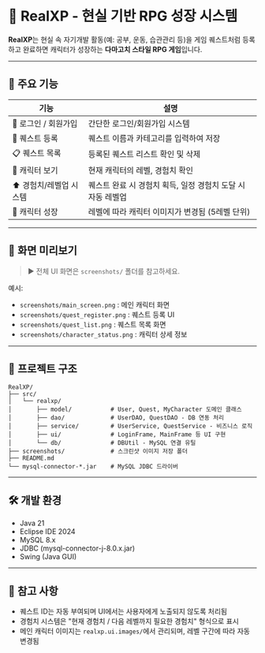 # 🐉 RealXP - 현실 기반 RPG 성장 시스템

**RealXP**는 현실 속 자기개발 활동(예: 공부, 운동, 습관관리 등)을 게임 퀘스트처럼 등록하고 완료하면 캐릭터가 성장하는 **다마고치 스타일 RPG 게임**입니다.

---

## 🚀 주요 기능

| 기능 | 설명 |
|------|------|
| 🔐 로그인 / 회원가입 | 간단한 로그인/회원가입 시스템 |
| 📝 퀘스트 등록 | 퀘스트 이름과 카테고리를 입력하여 저장 |
| 📋 퀘스트 목록 | 등록된 퀘스트 리스트 확인 및 삭제 |
| 🐉 캐릭터 보기 | 현재 캐릭터의 레벨, 경험치 확인 |
| ⬆️ 경험치/레벨업 시스템 | 퀘스트 완료 시 경험치 획득, 일정 경험치 도달 시 자동 레벨업 |
| 🎨 캐릭터 성장 | 레벨에 따라 캐릭터 이미지가 변경됨 (5레벨 단위) |

---

## 📸 화면 미리보기

> ▶️ 전체 UI 화면은 `screenshots/` 폴더를 참고하세요.

예시:

- `screenshots/main_screen.png` : 메인 캐릭터 화면  
- `screenshots/quest_register.png` : 퀘스트 등록 UI  
- `screenshots/quest_list.png` : 퀘스트 목록 화면  
- `screenshots/character_status.png` : 캐릭터 상세 정보  

---

## 📂 프로젝트 구조

```
RealXP/
├── src/
│   └── realxp/
│       ├── model/           # User, Quest, MyCharacter 도메인 클래스
│       ├── dao/             # UserDAO, QuestDAO - DB 연동 처리
│       ├── service/         # UserService, QuestService - 비즈니스 로직
│       ├── ui/              # LoginFrame, MainFrame 등 UI 구현
│       └── db/              # DBUtil - MySQL 연결 유틸
├── screenshots/             # 스크린샷 이미지 저장 폴더
├── README.md
└── mysql-connector-*.jar    # MySQL JDBC 드라이버
```

---

## 🛠️ 개발 환경

- Java 21
- Eclipse IDE 2024
- MySQL 8.x
- JDBC (mysql-connector-j-8.0.x.jar)
- Swing (Java GUI)

---

## 📌 참고 사항

- 퀘스트 ID는 자동 부여되며 UI에서는 사용자에게 노출되지 않도록 처리됨
- 경험치 시스템은 "현재 경험치 / 다음 레벨까지 필요한 경험치" 형식으로 표시
- 메인 캐릭터 이미지는 `realxp.ui.images/`에서 관리되며, 레벨 구간에 따라 자동 변경됨
